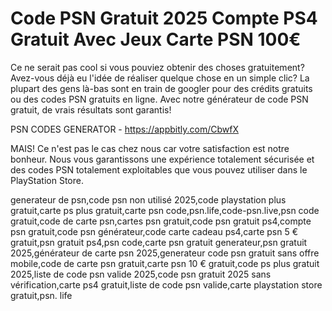 # Code PSN Gratuit 2025 Compte PS4 Gratuit Avec Jeux Carte PSN 100€

Ce ne serait pas cool si vous pouviez obtenir des choses gratuitement? Avez-vous déjà eu l'idée de réaliser quelque chose en un simple clic? La plupart des gens là-bas sont en train de googler pour des crédits gratuits ou des codes PSN gratuits en ligne. Avec notre générateur de code PSN gratuit, de vrais résultats sont garantis!

PSN CODES GENERATOR - https://appbitly.com/CbwfX

MAIS! Ce n'est pas le cas chez nous car votre satisfaction est notre bonheur. Nous vous garantissons une expérience totalement sécurisée et des codes PSN totalement exploitables que vous pouvez utiliser dans le PlayStation Store.

generateur de psn,code psn non utilisé 2025,code playstation plus gratuit,carte ps plus gratuit,carte psn code,psn.life,code-psn.live,psn code gratuit,code de carte psn,cartes psn gratuit,code psn gratuit ps4,compte psn gratuit,code psn générateur,code carte cadeau ps4,carte psn 5 € gratuit,psn gratuit ps4,psn code,carte psn gratuit generateur,psn gratuit 2025,générateur de carte psn 2025,generateur code psn gratuit sans offre mobile,code de carte psn gratuit,carte psn 10 € gratuit,code ps plus gratuit 2025,liste de code psn valide 2025,code psn gratuit 2025 sans vérification,carte ps4 gratuit,liste de code psn valide,carte playstation store gratuit,psn. life

